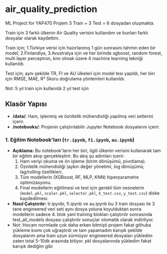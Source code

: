 # air_quality_prediction
ML Project for YAP470
Projem 3 Train + 3 Test = 6 dosyadan oluşmakta.

Train için 3 farklı ülkenin Air Quality verisini kullandım ve bunları farklı dosyalar olarak kaydettim.

Train için; 1.Türkiye verisi için hazırlanmış 1 gün sonrasını tahmin eden bir model, 2.Finlandiya, 3.Avustralya için ve her birinde xgboost, random forest, multi layer perceptron, knn olmak üzere 4 machine learning tekniği kullanıldı.

Test için; aynı şekilde TR, FI ve AU ülkeleri için model tesi yapıldı, her biri için RMSE, MAE, R² Skoru doğrulama yöntemleri kullanıldı.

Not: 5 yıl train için kullanıldı 2 yıl test için

## Klasör Yapısı

- **/data/**: Ham, işlenmiş ve öznitelik mühendisliği yapılmış veri setlerini içerir.
- **/notebooks/**: Projenin çalıştırılabilir Jupyter Notebook dosyalarını içerir.

### 1. Eğitim Notebook'ları (`tr.ipynb`, `fi.ipynb`, `au.ipynb`)

- **Açıklama:** Bu notebook'ların her biri, ilgili ülkenin verisini kullanarak tam bir eğitim akışı gerçekleştirir. Bu akış şu adımları içerir:
    1.  Ham veriyi okuma ve ön işleme (birim dönüşümü, pivotlama).
    2.  Öznitelik mühendisliği (aykırı değer yönetimi, log dönüşümü, lag/rolling özellikler).
    3.  Tüm modellerin (XGBoost, RF, MLP, KNN) hiperparametre optimizasyonu.
    4.  Final modellerin eğitilmesi ve test için gerekli tüm nesnelerin (`model.pkl`, `scaler.pkl`, `selector.pkl`, `X_test.csv`, `y_test.csv`) diske kaydedilmesi.
- **Nasıl Çalıştırılır:** tr.ipynbi, fi.ipynb ve au.ipynb bu 3 train dosyası ile 3 tane engineered veri seti aynı dosya yoluna koyulduktan sonra modellerin sadece 4. blok yani training blokları çalıştırılır sonrasında test_all_models dosyası çalıştırılır sonuçlar otomatik olarak indiriliyor.
- Not: Hocam normlade çok daha erken bitmişti projem fakat githuba yükleme kısmı çok uğraştırdı ve tam yapamadım karışık şekilde dosyalarım ama train uzun sürmüyor engineered dosyaları yükledim zaten total 5-10dk arasında bitiyor. pkl dosyalarınıda yükledim fakat karışık dediğim gibi
